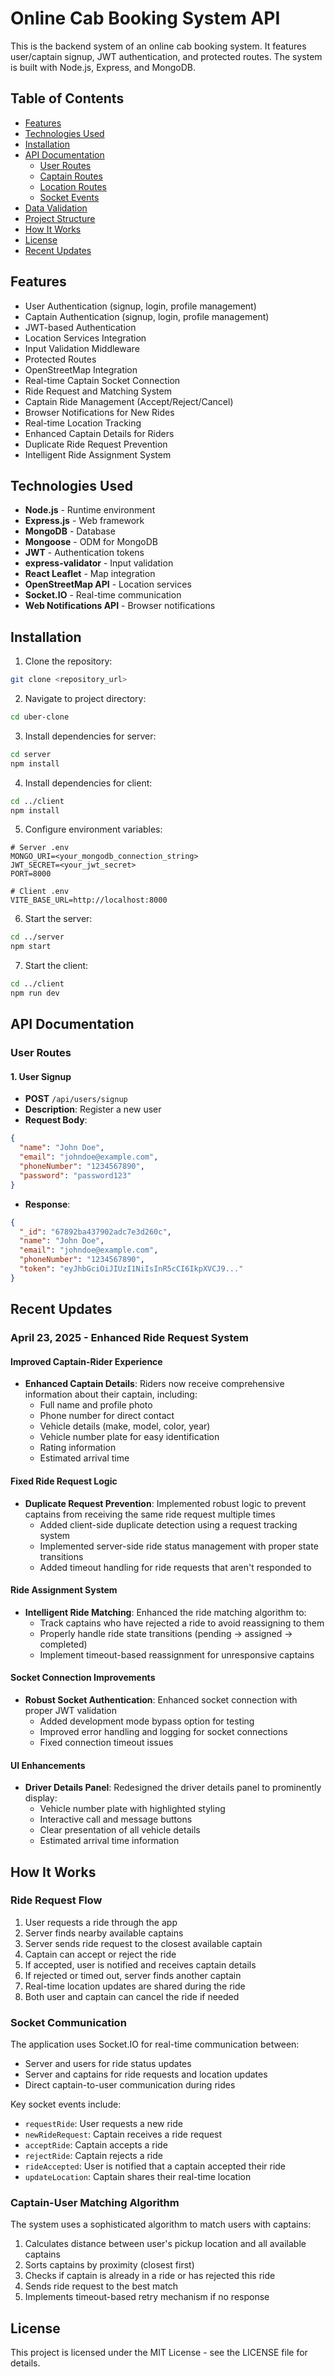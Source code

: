 # Online Cab Booking System API

This is the backend system of an online cab booking system. It features user/captain signup, JWT authentication, and protected routes. The system is built with Node.js, Express, and MongoDB.

## Table of Contents
- [Features](#features)
- [Technologies Used](#technologies-used)
- [Installation](#installation)
- [API Documentation](#api-documentation)
  - [User Routes](#user-routes)
  - [Captain Routes](#captain-routes)
  - [Location Routes](#location-routes)
  - [Socket Events](#socket-events)
- [Data Validation](#data-validation)
- [Project Structure](#project-structure)
- [How It Works](#how-it-works)
- [License](#license)
- [Recent Updates](#recent-updates)

## Features
- User Authentication (signup, login, profile management)
- Captain Authentication (signup, login, profile management)
- JWT-based Authentication
- Location Services Integration
- Input Validation Middleware
- Protected Routes
- OpenStreetMap Integration
- Real-time Captain Socket Connection
- Ride Request and Matching System
- Captain Ride Management (Accept/Reject/Cancel)
- Browser Notifications for New Rides
- Real-time Location Tracking
- Enhanced Captain Details for Riders
- Duplicate Ride Request Prevention
- Intelligent Ride Assignment System

## Technologies Used
- **Node.js** - Runtime environment
- **Express.js** - Web framework
- **MongoDB** - Database
- **Mongoose** - ODM for MongoDB
- **JWT** - Authentication tokens
- **express-validator** - Input validation
- **React Leaflet** - Map integration
- **OpenStreetMap API** - Location services
- **Socket.IO** - Real-time communication
- **Web Notifications API** - Browser notifications

## Installation

1. Clone the repository:
```bash
git clone <repository_url>
```

2. Navigate to project directory:
```bash
cd uber-clone
```

3. Install dependencies for server:
```bash
cd server
npm install
```

4. Install dependencies for client:
```bash
cd ../client
npm install
```

5. Configure environment variables:
```env
# Server .env
MONGO_URI=<your_mongodb_connection_string>
JWT_SECRET=<your_jwt_secret>
PORT=8000

# Client .env
VITE_BASE_URL=http://localhost:8000
```

6. Start the server:
```bash
cd ../server
npm start
```

7. Start the client:
```bash
cd ../client
npm run dev
```

## API Documentation

### User Routes

#### 1. User Signup
- **POST** `/api/users/signup`
- **Description**: Register a new user
- **Request Body**:
```json
{
  "name": "John Doe",
  "email": "johndoe@example.com",
  "phoneNumber": "1234567890",
  "password": "password123"
}
```
- **Response**:
```json
{
  "_id": "67892ba437902adc7e3d260c",
  "name": "John Doe",
  "email": "johndoe@example.com",
  "phoneNumber": "1234567890",
  "token": "eyJhbGciOiJIUzI1NiIsInR5cCI6IkpXVCJ9..."
}
```

## Recent Updates

### April 23, 2025 - Enhanced Ride Request System

#### Improved Captain-Rider Experience
- **Enhanced Captain Details**: Riders now receive comprehensive information about their captain, including:
  - Full name and profile photo
  - Phone number for direct contact
  - Vehicle details (make, model, color, year)
  - Vehicle number plate for easy identification
  - Rating information
  - Estimated arrival time

#### Fixed Ride Request Logic
- **Duplicate Request Prevention**: Implemented robust logic to prevent captains from receiving the same ride request multiple times
  - Added client-side duplicate detection using a request tracking system
  - Implemented server-side ride status management with proper state transitions
  - Added timeout handling for ride requests that aren't responded to

#### Ride Assignment System
- **Intelligent Ride Matching**: Enhanced the ride matching algorithm to:
  - Track captains who have rejected a ride to avoid reassigning to them
  - Properly handle ride state transitions (pending → assigned → completed)
  - Implement timeout-based reassignment for unresponsive captains

#### Socket Connection Improvements
- **Robust Socket Authentication**: Enhanced socket connection with proper JWT validation
  - Added development mode bypass option for testing
  - Improved error handling and logging for socket connections
  - Fixed connection timeout issues

#### UI Enhancements
- **Driver Details Panel**: Redesigned the driver details panel to prominently display:
  - Vehicle number plate with highlighted styling
  - Interactive call and message buttons
  - Clear presentation of all vehicle details
  - Estimated arrival time information

## How It Works

### Ride Request Flow
1. User requests a ride through the app
2. Server finds nearby available captains
3. Server sends ride request to the closest available captain
4. Captain can accept or reject the ride
5. If accepted, user is notified and receives captain details
6. If rejected or timed out, server finds another captain
7. Real-time location updates are shared during the ride
8. Both user and captain can cancel the ride if needed

### Socket Communication
The application uses Socket.IO for real-time communication between:
- Server and users for ride status updates
- Server and captains for ride requests and location updates
- Direct captain-to-user communication during rides

Key socket events include:
- `requestRide`: User requests a new ride
- `newRideRequest`: Captain receives a ride request
- `acceptRide`: Captain accepts a ride
- `rejectRide`: Captain rejects a ride
- `rideAccepted`: User is notified that a captain accepted their ride
- `updateLocation`: Captain shares their real-time location

### Captain-User Matching Algorithm
The system uses a sophisticated algorithm to match users with captains:
1. Calculates distance between user's pickup location and all available captains
2. Sorts captains by proximity (closest first)
3. Checks if captain is already in a ride or has rejected this ride
4. Sends ride request to the best match
5. Implements timeout-based retry mechanism if no response

## License
This project is licensed under the MIT License - see the LICENSE file for details.